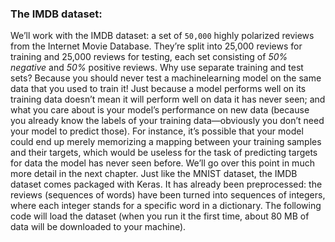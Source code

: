 ### The IMDB dataset:
We’ll work with the IMDB dataset: a set of `50,000` highly polarized reviews from the
Internet Movie Database. They’re split into 25,000 reviews for training and 25,000
reviews for testing, each set consisting of *50%* *negative* and *50%* positive reviews.
Why use separate training and test sets? Because you should never test a machinelearning
model on the same data that you used to train it! Just because a model performs
well on its training data doesn’t mean it will perform well on data it has never
seen; and what you care about is your model’s performance on new data (because you
already know the labels of your training data—obviously you don’t need your model
to predict those). For instance, it’s possible that your model could end up merely memorizing
a mapping between your training samples and their targets, which would be
useless for the task of predicting targets for data the model has never seen before.
We’ll go over this point in much more detail in the next chapter.
Just like the MNIST dataset, the IMDB dataset comes packaged with Keras. It has
already been preprocessed: the reviews (sequences of words) have been turned into
sequences of integers, where each integer stands for a specific word in a dictionary.
The following code will load the dataset (when you run it the first time, about
80 MB of data will be downloaded to your machine).
